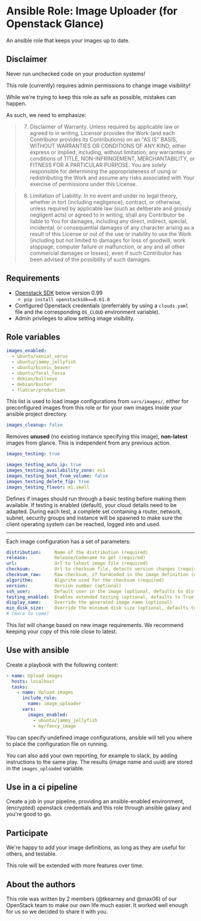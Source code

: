 # Ansible Role: Image Uploader (for Openstack Glance)

An ansible role that keeps your images up to date.

## Disclaimer

Never run unchecked code on your production systems!

This role (currently) requires admin permissions to change image visibility!

While we're trying to keep this role as safe as possible, mistakes can happen.

As such, we need to emphasize:

>   7. Disclaimer of Warranty. Unless required by applicable law or
>      agreed to in writing, Licensor provides the Work (and each
>      Contributor provides its Contributions) on an "AS IS" BASIS,
>      WITHOUT WARRANTIES OR CONDITIONS OF ANY KIND, either express or
>      implied, including, without limitation, any warranties or conditions
>      of TITLE, NON-INFRINGEMENT, MERCHANTABILITY, or FITNESS FOR A
>      PARTICULAR PURPOSE. You are solely responsible for determining the
>      appropriateness of using or redistributing the Work and assume any
>      risks associated with Your exercise of permissions under this License.

>   8. Limitation of Liability. In no event and under no legal theory,
>      whether in tort (including negligence), contract, or otherwise,
>      unless required by applicable law (such as deliberate and grossly
>      negligent acts) or agreed to in writing, shall any Contributor be
>      liable to You for damages, including any direct, indirect, special,
>      incidental, or consequential damages of any character arising as a
>      result of this License or out of the use or inability to use the
>      Work (including but not limited to damages for loss of goodwill,
>      work stoppage, computer failure or malfunction, or any and all
>      other commercial damages or losses), even if such Contributor
>      has been advised of the possibility of such damages.

## Requirements

  * [Openstack SDK](https://docs.openstack.org/openstacksdk/latest/install/index.html) below version 0.99
    * `pip install openstacksdk==0.61.0`
  * Configured Openstack credentials (preferrably by using a `clouds.yaml` file and the corresponding `OS_CLOUD` environment variable).
  * Admin privileges to allow setting image visibility.

## Role variables

```yaml
images_enabled:
  - ubuntu/xenial_xerus
  - ubuntu/jammy_jellyfish
  - ubuntu/bionic_beaver
  - ubuntu/focal_fossa
  - debian/bullseye
  - debian/buster
  - flatcar/production
```

This list is used to load image configurations from `vars/images/`, either for preconfigured images from this role or for your own images inside your ansible project directory.

```yaml
images_cleanup: false
```

Removes **unused** (no existing instance specifying this image), **non-latest** images from glance.
This is independent from any previous action.

```yaml
images_testing: true

images_testing_auto_ip: true
images_testing_availability_zone: es1
images_testing_boot_from_volume: false
images_testing_delete_fip: true
images_testing_flavor: m1.small
```

Defines if images should run through a basic testing before making them available.
If testing is enabled (default), your cloud details need to be adapted.
During each test, a complete set containing a router, network, subnet, security groups and instance will be spawned to make sure the client operating system can be reached, logged into and used.

---
Each image configuration has a set of parameters:

```yaml
distribution:     Name of the distribution (required)
release:          Release/Codename to get (required)
url:              Url to latest image file (required)
checksum:         Url to checksum file, detects version changes (required)
checksum_raw:     Raw checksum, if hardcoded in the image definition (optional, only if checksum is not set)
algorithm:        Algoritm used for the checksum (required)
version:          Version number (optional)
ssh_user:         Default user in the image (optional, defaults to distribution)
testing_enabled:  Enables extended testing (optional, defaults to True)
display_name:     Override the generated image name (optional)
min_disk_size:    Override the minimum disk size (optional, defaults to 10GB)
# (more to come)
```

This list will change based on new image requirements. We recommend keeping your copy of this role close to latest.

## Use with ansible

Create a playbook with the following content:

```yaml
- name: Upload images
  hosts: localhost
  tasks:
    - name: Upload images
      include_role:
        name: image_uploader
      vars:
        images_enabled:
          - ubuntu/jammy_jellyfish
          - my/fancy_image
```

You can specify undefined image configurations, ansible will tell you where to place the configuration file on running.

You can also add your own reporting, for example to slack, by adding instructions to the same play. The results (image name and uuid) are stored in the `images_uploaded` variable.

## Use in a ci pipeline

Create a job in your pipeline, providing an ansible-enabled environment, (encrypted) openstack credentials and this role through ansible galaxy and you're good to go.

## Participate

We're happy to add your image definitions, as long as they are useful for others, and testable.

This role will be extended with more features over time.

## About the authors

This role was written by 2 members (@tkearney and @max06) of our OpenStack team to make our own life much easier. It worked well enough for us so we decided to share it with you.
